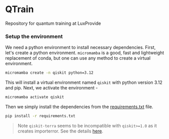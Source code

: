 # QTrain
Repository for quantum training at LuxProvide

### Setup the environment

We need a python environment to install necessary dependencies. First, let's create a python environment. `micromamba` is a good, fast and lightweight replacement of conda, but one can use any method to create a virtual environment.

```bash
micromamba create -n qiskit python=3.12
```
This will install a virtual environment named `qiskit` with python version 3.12 and pip. Next, we activate the environment -

```bash
micromamba activate qiskit
```

Then we simply install the dependencies from the [requirements.txt](./requirements.txt) file.

```bash
pip install -r requirements.txt
```

> Note
> `qiskit-terra` seems to be incompatible with `qiskit>=1.0` as it creates importerror. See the details [here](https://docs.quantum.ibm.com/migration-guides/qiskit-1.0-installation#import-qiskit-raises-importerror).